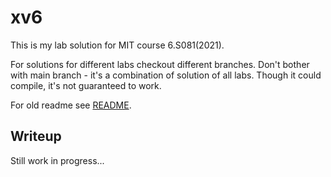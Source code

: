 # xv6

This is my lab solution for MIT course 6.S081(2021).

For solutions for different labs checkout different branches. Don't bother with main branch - it's a combination of solution of all labs. Though it could compile, it's not guaranteed to work.

For old readme see [README](README).

## Writeup

Still work in progress...
